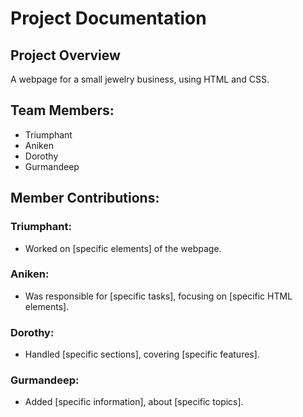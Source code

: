 # Project Documentation

## Project Overview

A webpage for a small jewelry business, using HTML and CSS.

## Team Members:

-   Triumphant
-   Aniken
-   Dorothy
-   Gurmandeep

## Member Contributions:

### Triumphant:

-   Worked on [specific elements] of the webpage.

### Aniken:

-   Was responsible for [specific tasks], focusing on [specific HTML elements].

### Dorothy:

-   Handled [specific sections], covering [specific features].

### Gurmandeep:

-   Added [specific information], about [specific topics].
